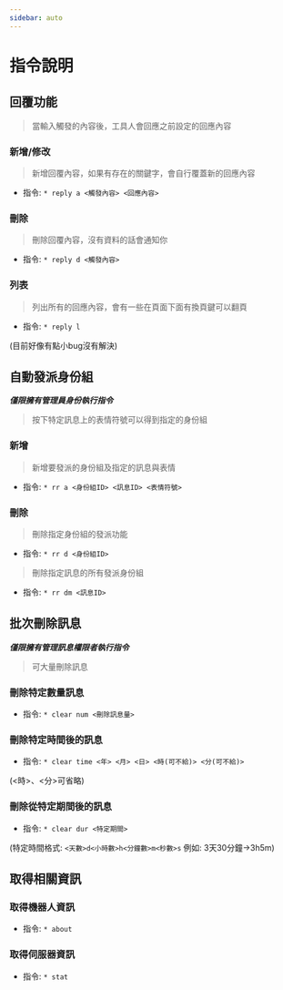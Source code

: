 ```yaml
---
sidebar: auto
---
```


# 指令說明

## 回覆功能
> 當輸入觸發的內容後，工具人會回應之前設定的回應內容

### 新增/修改
> 新增回覆內容，如果有存在的關鍵字，會自行覆蓋新的回應內容
- 指令: `* reply a <觸發內容> <回應內容>`

### 刪除
> 刪除回覆內容，沒有資料的話會通知你
- 指令: `* reply d <觸發內容>`

### 列表
> 列出所有的回應內容，會有一些在頁面下面有換頁鍵可以翻頁
- 指令: `* reply l`

(目前好像有點小bug沒有解決)

## 自動發派身份組
_**僅限擁有管理員身份執行指令**_
> 按下特定訊息上的表情符號可以得到指定的身份組

### 新增
> 新增要發派的身份組及指定的訊息與表情
- 指令: `* rr a <身份組ID> <訊息ID> <表情符號>`

### 刪除
> 刪除指定身份組的發派功能
- 指令: `* rr d <身份組ID>`

> 刪除指定訊息的所有發派身份組
- 指令: `* rr dm <訊息ID>`

## 批次刪除訊息
_**僅限擁有管理訊息權限者執行指令**_
> 可大量刪除訊息

### 刪除特定數量訊息
- 指令: `* clear num <刪除訊息量>`

### 刪除特定時間後的訊息
- 指令: `* clear time <年> <月> <日> <時(可不給)> <分(可不給)>`

(<時>、<分>可省略)

### 刪除從特定期間後的訊息
- 指令: `* clear dur <特定期間>`

(特定時間格式: `<天數>d<小時數>h<分鐘數>m<秒數>s` 例如: 3天30分鐘->3h5m)

## 取得相關資訊
### 取得機器人資訊
- 指令: `* about`

### 取得伺服器資訊
- 指令: `* stat`
